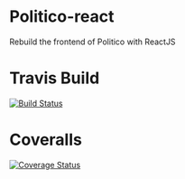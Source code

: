 # Politico-react
Rebuild the frontend of Politico with ReactJS

# Travis Build
[![Build Status](https://travis-ci.com/Chiazokam/Politico-react.svg?branch=develop)](https://travis-ci.com/Chiazokam/Politico-react)

# Coveralls
[![Coverage Status](https://coveralls.io/repos/github/Chiazokam/Politico-react/badge.svg?branch=develop)](https://coveralls.io/github/Chiazokam/Politico-react?branch=develop)
